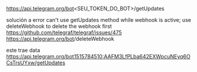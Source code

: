 


https://api.telegram.org/bot<SEU_TOKEN_DO_BOT>/getUpdates

solución a error
can't use getUpdates method while webhook is active; use deleteWebhook to delete the webhook first
https://github.com/telegraf/telegraf/issues/475
https://api.telegram.org/bot<token>/deleteWebhook

este trae data
https://api.telegram.org/bot1515784510:AAFM3LfPLba642EXWpcuNEyq6OCsTrsUYxw/getUpdates